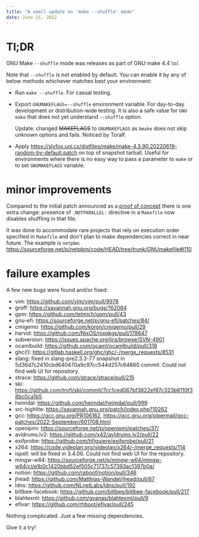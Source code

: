 ```yaml
---
title: "A small update on 'make --shuffle' mode"
date: June 21, 2022
---
```


# Tl;DR

GNU Make `--shuffle` mode was releases as part of GNU make 4.4 \\o/.

Note that `--shuffle` is not enabled by default. You can enable it
by any of below methods whichever matches best your environment:

- Run `make --shuffle`. For casual testing.
- Export `GNUMAKEFLAGS=--shuffle` environment variable. For
  day-to-day development or distribution-wide testing. It is also a
  safe value for `GNU make` that does not yet understand `--shuffle`
  option.

  Update: changed ~~MAKEFLAGS~~ to `GNUMAKEFLAGS` as `bmake` does not
  skip unknown options and fails. Noticed by Toralf.
- Apply <https://slyfox.uni.cx/distfiles/make/make-4.3.90.20220619-random-by-default.patch>
  on top of snapshot tarball. Useful for environments where there is no
  easy way to pass a parameter to `make` or to set `GNUMAKEFLAGS`
  variable.

# minor improvements

Compared to the initial patch announced as a
[proof of concept](/posts/238-new-make-shuffle-mode.html)
there is one extra change: presence of `.NOTPARALLEL:` directive
in a `Makefile` now disables shuffling in that file.

It was done to accommodate rare projects that rely on execution order
specified in `Makefile` and don't plan to make dependencies correct
in near future. The example is `netpbm`:
<https://sourceforge.net/p/netpbm/code/HEAD/tree/trunk/GNUmakefile#l110>

# failure examples

A few new bugs were found and/or fixed:

- vim: <https://github.com/vim/vim/pull/9978>
- groff: <https://savannah.gnu.org/bugs/?62084>
- gpm: <https://github.com/telmich/gpm/pull/43>
- gnu-efi: <https://sourceforge.net/p/gnu-efi/patches/84/>
- cmigemo: <https://github.com/koron/cmigemo/pull/29>
- harvid: <https://github.com/NixOS/nixpkgs/pull/178647>
- subversion: <https://issues.apache.org/jira/browse/SVN-4901>
- ocamlbuild: <https://github.com/ocaml/ocamlbuild/pull/318>
- ghc(!): <https://gitlab.haskell.org/ghc/ghc/-/merge_requests/8531>
- slang: fixed in slang-pre2.3.3-77 snapshot in 5d36d7c2410cbd640470a9c97cc544d257c64660 commit. Could not find web UI for repository.
- strace: <https://github.com/strace/strace/pull/215>
- ski: <https://github.com/trofi/ski/commit/7cc1ced067bf3822ef87c323b6110f38bc0ca1b5>
- heimdal: <https://github.com/heimdal/heimdal/pull/999>
- src-highlite: <https://savannah.gnu.org/patch/index.php?10262>
- gcc: <https://gcc.gnu.org/PR106162>, <https://gcc.gnu.org/pipermail/gcc-patches/2022-September/601708.html>
- openipmi: <https://sourceforge.net/p/openipmi/patches/37/>
- avldrums.lv2: <https://github.com/x42/avldrums.lv2/pull/22>
- exifprobe: <https://github.com/hfiguiere/exifprobe/pull/21>
- x264: <https://code.videolan.org/videolan/x264/-/merge_requests/114>
- ispell: will be fixed in 3.4.06. Could not find web UI for the repository.
- mingw-w64: <https://sourceforge.net/p/mingw-w64/mingw-w64/ci/e1b0c1420bbd52ef505c71737c57393ac1397b0a/>
- notion: <https://github.com/raboof/notion/pull/346>
- jhead: <https://github.com/Matthias-Wandel/jhead/pull/67>
- ldns: <https://github.com/NLnetLabs/ldns/pull/192>
- bitlbee-facebook: <https://github.com/bitlbee/bitlbee-facebook/pull/217>
- blahtexml: <https://github.com/gvanas/blahtexml/pull/9>
- efivar: <https://github.com/rhboot/efivar/pull/245>

Nothing complicated. Just a few missing dependencies.

Give it a try!
